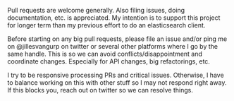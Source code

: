 Pull requests are welcome generally. Also filing issues, doing documentation, etc. is appreciated. My intention is to support this project for longer term than my previous effort to do an elasticsearch client. 

Before starting on any big pull requests, please file an issue and/or ping me on @jillesvangurp on twitter or several other platforms where I go by the same handle. This is so we can avoid conflicts/disappointment and coordinate changes. Especially for API changes, big refactorings, etc.

I try to be responsive processing PRs and critical issues. Otherwise, I have to balance working on this with other stuff so I may not respond right away. If this blocks you, reach out on twitter so we can resolve things.
